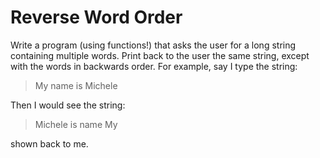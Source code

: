 # Reverse Word Order  
Write a program (using functions!) that asks the user for a long string containing multiple words. Print back to the user the same string, except with the words in backwards order. For example, say I type the string:  
> My name is Michele  

Then I would see the string:  
> Michele is name My  

shown back to me.
